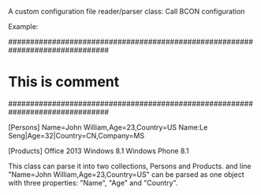 A custom configuration file reader/parser class: Call BCON configuration

Example:

###############################################################################
# This is comment
###############################################################################

[Persons]
Name=John William,Age=23,Country=US
Name:Le Seng|Age=32|Country=CN,Company=MS

[Products]
Office 2013
Windows 8.1
Windows Phone 8.1

This class can parse it into two collections, Persons and Products. and line "Name=John William,Age=23,Country=US" can be parsed as one object with three properties: "Name", "Age" and "Country".